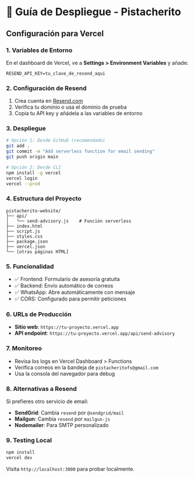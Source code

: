 # 🚀 Guía de Despliegue - Pistacherito

## Configuración para Vercel

### 1. Variables de Entorno
En el dashboard de Vercel, ve a **Settings > Environment Variables** y añade:

```
RESEND_API_KEY=tu_clave_de_resend_aqui
```

### 2. Configuración de Resend
1. Crea cuenta en [Resend.com](https://resend.com)
2. Verifica tu dominio o usa el dominio de prueba
3. Copia tu API key y añádela a las variables de entorno

### 3. Despliegue
```bash
# Opción 1: Desde GitHub (recomendado)
git add .
git commit -m "Add serverless function for email sending"
git push origin main

# Opción 2: Desde CLI
npm install -g vercel
vercel login
vercel --prod
```

### 4. Estructura del Proyecto
```
pistacherito-website/
├── api/
│   └── send-advisory.js    # Función serverless
├── index.html
├── script.js
├── styles.css
├── package.json
├── vercel.json
└── [otras páginas HTML]
```

### 5. Funcionalidad
- ✅ Frontend: Formulario de asesoría gratuita
- ✅ Backend: Envío automático de correos
- ✅ WhatsApp: Abre automáticamente con mensaje
- ✅ CORS: Configurado para permitir peticiones

### 6. URLs de Producción
- **Sitio web**: `https://tu-proyecto.vercel.app`
- **API endpoint**: `https://tu-proyecto.vercel.app/api/send-advisory`

### 7. Monitoreo
- Revisa los logs en Vercel Dashboard > Functions
- Verifica correos en la bandeja de `pistacheritofs@gmail.com`
- Usa la consola del navegador para debug

### 8. Alternativas a Resend
Si prefieres otro servicio de email:
- **SendGrid**: Cambia `resend` por `@sendgrid/mail`
- **Mailgun**: Cambia `resend` por `mailgun-js`
- **Nodemailer**: Para SMTP personalizado

### 9. Testing Local
```bash
npm install
vercel dev
```
Visita `http://localhost:3000` para probar localmente.